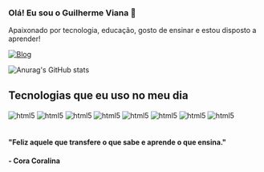 ### Olá! Eu sou o Guilherme Viana 👋

Apaixonado por tecnologia, educação, gosto de ensinar e estou disposto a aprender!

[![Blog](https://img.shields.io/badge/LinkedIn-0077B5?style=for-the-badge&logo=linkedin&logoColor=white)](https://www.linkedin.com/in/guilherme-viana-b6078a190/)

![Anurag's GitHub stats](https://github-readme-stats.vercel.app/api?username=GuilhermeViana20&show_icons=true&theme=dracula)

## Tecnologias que eu uso no meu dia

<div style="display: inline_block">
  <img align="center" alt="html5" src="https://img.shields.io/badge/HTML5-E34F26?style=for-the-badge&logo=html5&logoColor=white">
  <img align="center" alt="html5" src="https://img.shields.io/badge/CSS3-1572B6?style=for-the-badge&logo=css3&logoColor=white">
  <img align="center" alt="html5" src="https://img.shields.io/badge/Bootstrap-563D7C?style=for-the-badge&logo=bootstrap&logoColor=white">
  <img align="center" alt="html5" src="https://img.shields.io/badge/JavaScript-F7DF1E?style=for-the-badge&logo=javascript&logoColor=black">
  <img align="center" alt="html5" src="https://img.shields.io/badge/Vue.js-35495E?style=for-the-badge&logo=vue.js&logoColor=4FC08D">
  <img align="center" alt="html5" src="https://img.shields.io/badge/PHP-777BB4?style=for-the-badge&logo=php&logoColor=white">
  <img align="center" alt="html5" src="https://img.shields.io/badge/Laravel-FF2D20?style=for-the-badge&logo=laravel&logoColor=white">
  <img align="center" alt="html5" src="https://img.shields.io/badge/PostgreSQL-316192?style=for-the-badge&logo=postgresql&logoColor=white">
</div>
<br>

#### "Feliz aquele que transfere o que sabe e aprende o que ensina."
#### - Cora Coralina
